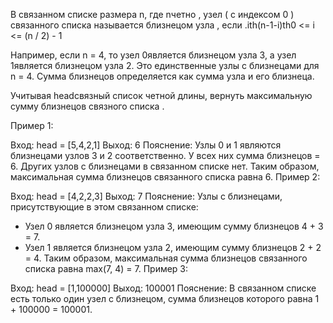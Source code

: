 В связанном списке размера n, где nчетно , узел ( с индексом 0 ) связанного списка называется близнецом узла , если .ith(n-1-i)th0 <= i <= (n / 2) - 1

Например, если n = 4, то узел 0является близнецом узла 3, а узел 1является близнецом узла 2. Это единственные узлы с близнецами для n = 4.
Сумма близнецов определяется как сумма узла и его близнеца.

Учитывая headсвязный список четной длины, вернуть максимальную сумму близнецов связного списка .

Пример 1:

Вход: head = [5,4,2,1]
Выход: 6
Пояснение:
Узлы 0 и 1 являются близнецами узлов 3 и 2 соответственно. У всех них сумма близнецов = 6.
Других узлов с близнецами в связанном списке нет.
Таким образом, максимальная сумма близнецов связанного списка равна 6.
Пример 2:

Вход: head = [4,2,2,3]
Выход: 7
Пояснение:
Узлы с близнецами, присутствующие в этом связанном списке:

- Узел 0 является близнецом узла 3, имеющим сумму близнецов 4 + 3 = 7.
- Узел 1 является близнецом узла 2, имеющим сумму близнецов 2 + 2 = 4.
  Таким образом, максимальная сумма близнецов связанного списка равна max(7, 4) = 7.
  Пример 3:

Вход: head = [1,100000]
Выход: 100001
Пояснение:
В связанном списке есть только один узел с близнецом, сумма близнецов которого равна 1 + 100000 = 100001.
